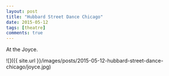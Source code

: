 ```yaml
---
layout: post
title: "Hubbard Street Dance Chicago"
date: 2015-05-12
tags: [theatre]
comments: true
---
```

At the Joyce.

![]({{ site.url }}/images/posts/2015-05-12-hubbard-street-dance-chicago/joyce.jpg)

